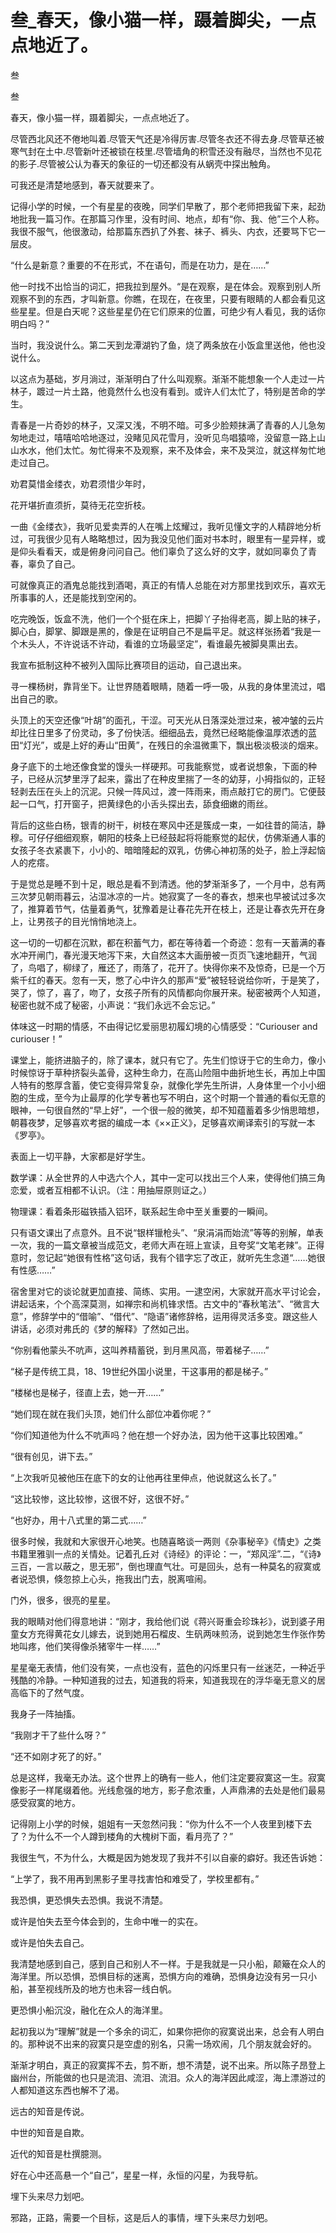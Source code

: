 # 叁_春天，像小猫一样，蹑着脚尖，一点点地近了。

叁

叁

春天，像小猫一样，蹑着脚尖，一点点地近了。

尽管西北风还不倦地叫着.尽管天气还是冷得厉害.尽管冬衣还不得去身.尽管草还被寒气封在土中.尽管新叶还被锁在枝里.尽管墙角的积雪还没有融尽，当然也不见花的影子.尽管被公认为春天的象征的一切还都没有从蜗壳中探出触角。

可我还是清楚地感到，春天就要来了。

记得小学的时候，一个有星星的夜晚，同学们早散了，那个老师把我留下来，起劲地批我一篇习作。在那篇习作里，没有时间、地点，却有“你、我、他”三个人称。我很不服气，他很激动，给那篇东西扒了外套、袜子、裤头、内衣，还要骂下它一层皮。

“什么是新意？重要的不在形式，不在语句，而是在功力，是在……”

他一时找不出恰当的词汇，把我拉到屋外。“是在观察，是在体会。观察到别人所观察不到的东西，才叫新意。你瞧，在现在，在夜里，只要有眼睛的人都会看见这些星星。但是白天呢？这些星星仍在它们原来的位置，可绝少有人看见，我的话你明白吗？”

当时，我没说什么。第二天到龙潭湖钓了鱼，烧了两条放在小饭盒里送他，他也没说什么。

以这点为基础，岁月淌过，渐渐明白了什么叫观察。渐渐不能想象一个人走过一片林子，踱过一片土路，他竟然什么也没有看到。或许人们太忙了，特别是苦命的学生。

青春是一片奇妙的林子，又深又浅，不明不暗。可多少脸颊抹满了青春的人儿急匆匆地走过，嘻嘻哈哈地逐过，没睹见风花雪月，没听见鸟唱猿啼，没留意一路上山山水水，他们太忙。匆忙得来不及观察，来不及体会，来不及哭泣，就这样匆忙地走过自己。

劝君莫惜金缕衣，劝君须惜少年时，

花开堪折直须折，莫待无花空折枝。

一曲《金缕衣》，我听见爱卖弄的人在嘴上炫耀过，我听见懂文字的人精辟地分析过，可我很少见有人略略想过，因为我没见他们面对书本时，眼里有一星异样，或是仰头看看天，或是俯身问问自己。他们辜负了这么好的文字，就如同辜负了青春，辜负了自己。

可就像真正的酒鬼总能找到酒喝，真正的有情人总能在对方那里找到欢乐，喜欢无所事事的人，还是能找到空闲的。

吃完晚饭，饭盒不洗，他们一个个挺在床上，把脚丫子抬得老高，脚上贴的袜子，脚心白，脚掌、脚跟是黑的，像是在证明自己不是扁平足。就这样张扬着“我是一个木头人，不许说话不许动，看谁的立场最坚定”，看谁最先被脚臭熏出去。

我宣布抵制这种不被列入国际比赛项目的运动，自己退出来。

寻一棵杨树，靠背坐下。让世界随着眼睛，随着一呼一吸，从我的身体里流过，唱出自己的歌。

头顶上的天空还像“叶胡”的面孔，干涩。可天光从日落深处泄过来，被冲皱的云片却比往日里多了份灵动，多了份快活。细细品去，竟然已经略能像温厚浓透的蓝田“灯光”，或是上好的寿山“田黄”，在残日的余温微熏下，飘出极淡极淡的烟来。

身子底下的土地还像食堂的馒头一样硬邦。可我能察觉，或者说想象，下面的种子，已经从沉梦里浮了起来，露出了在种皮里揣了一冬的幼芽，小拇指似的，正轻轻剥去压在头上的沉泥。只候一阵风过，渡一阵雨来，雨点敲打它的房门。它便鼓起一口气，打开窗子，把黄绿色的小舌头探出去，舔食细嫩的雨丝。

背后的这些白杨，银青的树干，树枝在寒风中还是簇成一束，一如往昔的简洁，静穆。可仔仔细细观察，朝阳的枝条上已经鼓起将将能察觉的起伏，仿佛渐通人事的女孩子冬衣紧裹下，小小的、暗暗隆起的双乳，仿佛心神初荡的处子，脸上浮起恼人的疙瘩。

于是觉总是睡不到十足，眼总是看不到清透。他的梦渐渐多了，一个月中，总有两三次梦见朝雨暮云，沾湿冰凉的一片。她寂寞了一冬的春衣，想来也早被试过多次了，推算着节气，估量着勇气，犹豫着是让春花先开在枝上，还是让春衣先开在身上，让男孩子的目光悄悄地浇上。

这一切的一切都在沉默，都在积蓄气力，都在等待着一个奇迹：忽有一天蓄满的春水冲开闸门，春光漫天地泻下来，大自然这本大画册被一页页飞速地翻开，气润了，鸟唱了，柳绿了，雁还了，雨落了，花开了。快得你来不及惊奇，已是一个万紫千红的春天。忽有一天，憋了心中许久的那声“爱”被轻轻说给你听，于是笑了，哭了，惊了，喜了，吻了，女孩子所有的风情都向你展开来。秘密被两个人知道，秘密也就不成了秘密，小声说：“我们永远不会忘记。”

体味这一时期的情感，不由得记忆爱丽思初履幻境的心情感受：“Curiouser and curiouser！”

课堂上，能挤进脑子的，除了课本，就只有它了。先生们惊讶于它的生命力，像小时候惊讶于草种挤裂头盖骨，这种生命力，在高山险阻中曲折地生长，再加上中国人特有的憨厚含蓄，使它变得异常复杂，就像化学先生所讲，人身体里一个小小细胞的生成，至今为止最厚的化学专著也写不明白，这个时期一个普通的看似无意的眼神，一句很自然的“早上好”，一个很一般的微笑，却不知蕴蓄着多少悄思暗想，朝暮夜梦，足够喜欢考据的编成一本《××正义》，足够喜欢阐译索引的写就一本《罗亭》。

表面上一切平静，大家都是好学生。

数学课：从全世界的人中选六个人，其中一定可以找出三个人来，使得他们搞三角恋爱，或者互相都不认识。（注：用抽屉原则证之。）

物理课：看着条形磁铁插入铝环，联系起生命中至关重要的一瞬间。

只有语文课出了点意外。且不说“银样镴枪头”、“泉涓涓而始流”等等的别解，单表一次，我的一篇文章被当成范文，老师大声在班上宣读，且夸奖“文笔老辣”。正得意时，忽记起“她很有性格”这句话，我有个错字忘了改正，就听先生念道“……她很有性感……”

宿舍里对它的谈论就更加直接、简练、实用。一逮空闲，大家就开高水平讨论会，讲起话来，个个高深莫测，如禅宗和尚机锋求悟。古文中的“春秋笔法”、“微言大意”，修辞学中的“借喻”、“借代”、“隐语”诸修辞格，运用得灵活多变。跟这些人讲话，必须对弗氏的《梦的解释》了然如己出。

“你别看他蒙头不吭声，这叫养精蓄锐，到月黑风高，带着梯子……”

“梯子是传统工具，18、19世纪外国小说里，干这事用的都是梯子。”

“楼梯也是梯子，径直上去，她一开……”

“她们现在就在我们头顶，她们什么部位冲着你呢？”

“你们知道他为什么不吭声吗？他在想一个好办法，因为他干这事比较困难。”

“很有创见，讲下去。”

“上次我听见被他压在底下的女的让他再往里伸点，他说就这么长了。”

“这比较惨，这比较惨，这很不好，这很不好。”

“也好办，用十八式里的第二式……”

很多时候，我就和大家很开心地笑。也随喜略谈一两则《杂事秘辛》《情史》之类书籍里雅驯一点的关情处。记着孔丘对《诗经》的评论：一，“郑风淫”.二，“《诗》三百，一言以蔽之，思无邪”，倒也理直气壮。可是回头，总有一种莫名的寂寞或者说恐惧，倏忽掠上心头，拖我出门去，脱离喧闹。

门外，很多，很亮的星星。

我的眼睛对他们得意地讲：“刚才，我给他们说《蒋兴哥重会珍珠衫》，说到婆子用童女方充得黄花女儿嫁去，说到她用石榴皮、生矾两味煎汤，说到她怎生作张作势地叫疼，他们笑得像杀猪宰牛一样……”

星星毫无表情，他们没有笑，一点也没有，蓝色的闪烁里只有一丝迷茫，一种近乎残酷的冷静。一种知道我的过去，知道我的将来，知道我现在的浮华毫无意义的居高临下的了然气度。

我身子一阵抽搐。

“我刚才干了些什么呀？”

“还不如刚才死了的好。”

总是这样，我毫无办法。这个世界上的确有一些人，他们注定要寂寞这一生。寂寞像影子一样尾缀着他。光线愈强的地方，影子愈浓重，人声鼎沸的去处是他们最易感受寂寞的地方。

记得刚上小学的时候，姐姐有一天忽然问我：“你为什么不一个人夜里到楼下去了？为什么不一个人蹲到楼角的大槐树下面，看月亮了？”

我很生气，不为什么，大概是因为她发现了我并不引以自豪的癖好。我还告诉她：

“上学了，我不用再到黑影子里寻找害怕和难受了，学校里都有。”

我恐惧，更恐惧失去恐惧。我说不清楚。

或许是怕失去至今体会到的，生命中唯一的实在。

或许是怕失去自己。

我清楚地感到自己，感到自己和别人不一样。于是我就是一只小船，颠簸在众人的海洋里。所以恐惧，恐惧目标的迷离，恐惧方向的难确，恐惧身边没有另一只小船，甚至视线所及的地方也未容一线白帆。

更恐惧小船沉没，融化在众人的海洋里。

起初我以为“理解”就是一个多余的词汇，如果你把你的寂寞说出来，总会有人明白的。那种说不出来的寂寞只是空虚的别名，只需一场欢闹，几个朋友就会好的。

渐渐才明白，真正的寂寞挥不去，剪不断，想不清楚，说不出来。所以陈子昂登上幽州台，所能做的也只是流泪、流泪、流泪。众人的海洋因此咸涩，海上漂游过的人都知道这东西也解不了渴。

远古的知音是传说。

中世的知音是自欺。

近代的知音是杜撰臆测。

好在心中还高悬一个“自己”，星星一样，永恒的闪星，为我导航。

埋下头来尽力划吧。

邪路，正路，需要一个目标，这是后人的事情，埋下头来尽力划吧。